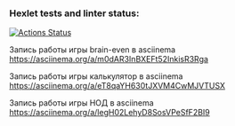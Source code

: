 ### Hexlet tests and linter status:
[![Actions Status](https://github.com/Albert-back-end/python-project-49/actions/workflows/hexlet-check.yml/badge.svg)](https://github.com/Albert-back-end/python-project-49/actions)

Запись работы игры brain-even в asciinema
https://asciinema.org/a/m0dAR3InBXEFt52InkisR3Rga

Запись работы игры калькулятор в asciinema
https://asciinema.org/a/eT8qaYH630tJXVM4CwMJVTUSX

Запись работы игры НОД в asciinema
https://asciinema.org/a/legH02LehyD8SosVPeSfF2BI9